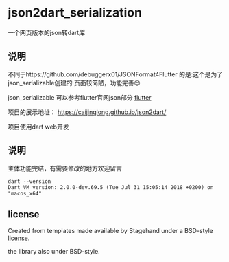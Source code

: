 # json2dart_serialization

一个网页版本的json转dart库 

## 说明

不同于https://github.com/debuggerx01/JSONFormat4Flutter 的是:这个是为了json_serializable创建的
页面较简陋，功能完善😊

json_serializable 可以参考flutter官网json部分 [flutter](https://flutter.io/json)

项目的展示地址： https://caijinglong.github.io/json2dart/

项目使用dart web开发
## 说明
主体功能完结，有需要修改的地方欢迎留言


```
dart --version
Dart VM version: 2.0.0-dev.69.5 (Tue Jul 31 15:05:14 2018 +0200) on "macos_x64"
```

## license

Created from templates made available by Stagehand under a BSD-style
[license](https://github.com/dart-lang/stagehand/blob/master/LICENSE).

the library also under BSD-style.